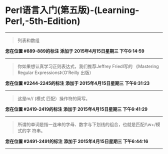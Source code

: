 # Perl语言入门(第五版)-(Learning-Perl,-5th-Edition)

---

> 列表和数组

**您在位置 #889-889的标注** **添加于 2015年4月15日星期三 下午6:14:59**

---

> 你如果想认真学习正则表达式，我们推荐Jeffrey Friedl写的 《Mastering Regular Expressions》（O’Reilly 出版）

**您在位置 #2244-2245的标注** **添加于 2015年4月15日星期三 下午6:31:23**

---

> 这是m// (模式 匹配）操作符的简写。

**您在位置 #2419-2419的标注** **添加于 2015年4月15日星期三 下午6:41:29**

---

> 所谓的单词是指一连串的字母、数字与下划线的组合，也就是匹配/\w+/模式的字 符串。

**您在位置 #2491-2491的标注** **添加于 2015年4月15日星期三 下午6:44:16**

---

